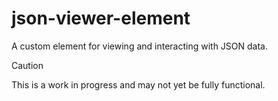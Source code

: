 # json-viewer-element

A custom element for viewing and interacting with JSON data.

> [!CAUTION]
> This is a work in progress and may not yet be fully functional.
